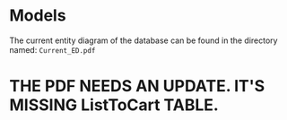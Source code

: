 # Models
The current entity diagram of the database can be found in the directory named: `Current_ED.pdf`

# THE PDF NEEDS AN UPDATE. IT'S MISSING ListToCart TABLE.
